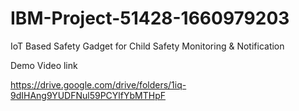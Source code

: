 # IBM-Project-51428-1660979203
IoT Based Safety Gadget for Child Safety Monitoring &amp; Notification

Demo Video link

https://drive.google.com/drive/folders/1iq-9dIHAng9YUDFNul59PCYlfYbMTHpF
